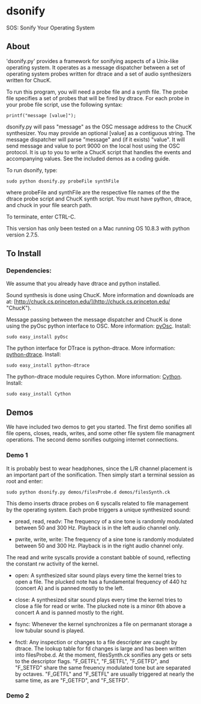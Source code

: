 # dsonify

SOS: Sonify Your Operating System

## About
'dsonify.py' provides a framework for sonifying aspects of a Unix-like operating system. It operates as a message dispatcher between a set of operating system probes written for dtrace and a set of audio synthesizers written for ChucK.

To run this program, you will need a probe file and a synth file. The probe file specifies a set of probes that will be fired by dtrace. For each probe in your probe file script, use the following syntax:

	printf("message [value]");

dsonify.py will pass "message" as the OSC message address to the ChucK synthesizer. You may provide an optional [value] as a contiguous string. The message dispatcher will parse "message" and (if it exists) "value". It will send message and value to port 9000 on the local host using the OSC protocol. It is up to you to write a ChucK script that handles the events and accompanying values. See the included demos as a coding guide.

To run dsonify, type:

	sudo python dsonify.py probeFile synthFile

where probeFile and synthFile are the respective file names of the the dtrace probe script and ChucK synth script. You must have python, dtrace, and chuck in your file search path.

To terminate, enter CTRL-C.

This version has only been tested on a Mac running OS 10.8.3 with python version 2.7.5.

## To Install

### Dependencies:
We assume that you already have dtrace and python installed.

Sound synthesis is done using ChucK. More information and downloads are at:  [http://chuck.cs.princeton.edu/](http://chuck.cs.princeton.edu/ "ChucK").

Message passing between the message dispatcher and ChucK is done using the pyOsc python interface to OSC. More information: [pyOsc](https://trac.v2.nl/wiki/pyOSC "pyOsc"). Install:

    sudo easy_install pyOsc

The python interface for DTrace is python-dtrace. More information: [python-dtrace](http://tmetsch.github.io/python-dtrace/ "python-dtrace"). Install:

    sudo easy_install python-dtrace

The python-dtrace module requires Cython. More information: [Cython](http://www.cython.org/ "Cython"). Install:

    sudo easy_install Cython

## Demos
We have included two demos to get you started. The first demo sonifies all file opens, closes, reads, writes, and some other file system file managment operations. The second demo sonifies outgoing internet connections.

### Demo 1
It is probably best to wear headphones, since the L/R channel placement is an important part of the sonification. Then simply start a terminal session as root and enter:

    sudo python dsonify.py demos/filesProbe.d demos/filesSynth.ck

This demo inserts dtrace probes on 6 syscalls related to file management by the operating system. Each probe triggers a unique synthesized sound:

* pread, read, readv: The frequency of a sine tone is randomly modulated between 50 and 300 Hz. Playback is in the left audio channel only.
			                
* pwrite, write, write: The frequency of a sine tone is randomly modulated between 50 and 300 Hz. Playback is in the right audio channel only.

The read and write syscalls provide a constant babble of sound, reflecting the constant rw activity of the kernel.
	
* open: A synthesized sitar sound plays every time the kernel tries to open a file. The plucked note has a fundamental frequency of 440 hz (concert A) and is panned mostly to the left.
	                        
* close: A synthesized sitar sound plays every time the kernel tries to close a file for read or write. The plucked note is a minor 6th above a concert A and is panned mostly to the right.
							
* fsync: Whenever the kernel synchronizes a file on permanant storage a low tubular sound is played.
	                        
* fnctl: Any inspection or changes to a file descripter are caught by dtrace. The lookup table for fd changes is large and has been written into filesProbe.d. At the moment, filesSynth.ck sonifies any gets or sets to the descriptor flags. "F_GETFL", "F_SETFL", "F_GETFD", and "F_SETFD" share the same freuency modulated tone but are separated by octaves. "F_GETFL" and "F_SETFL" are usually triggered at nearly the same time, as are "F_GETFD", and "F_SETFD".

### Demo 2
